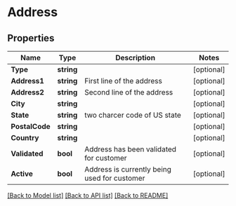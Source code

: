 # Address

## Properties

Name | Type | Description | Notes
------------ | ------------- | ------------- | -------------
**Type** | **string** |  | [optional] 
**Address1** | **string** | First line of the address | [optional] 
**Address2** | **string** | Second line of the address | [optional] 
**City** | **string** |  | [optional] 
**State** | **string** | two charcer code of US state | [optional] 
**PostalCode** | **string** |  | [optional] 
**Country** | **string** |  | [optional] 
**Validated** | **bool** | Address has been validated for customer | [optional] 
**Active** | **bool** | Address is currently being used for customer | [optional] 

[[Back to Model list]](../README.md#documentation-for-models) [[Back to API list]](../README.md#documentation-for-api-endpoints) [[Back to README]](../README.md)


